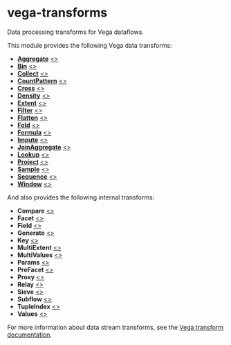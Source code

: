 # vega-transforms

Data processing transforms for Vega dataflows.

This module provides the following Vega data transforms:

- [**Aggregate**](https://vega.github.io/vega/docs/transforms/aggregate/) [&lt;&gt;](https://github.com/vega/vega-transforms/blob/master/src/Aggregate.js "Source")
- [**Bin**](https://vega.github.io/vega/docs/transforms/bin/) [&lt;&gt;](https://github.com/vega/vega-transforms/blob/master/src/Bin.js "Source")
- [**Collect**](https://vega.github.io/vega/docs/transforms/collect/) [&lt;&gt;](https://github.com/vega/vega-transforms/blob/master/src/Collect.js "Source")
- [**CountPattern**](https://vega.github.io/vega/docs/transforms/countpattern/) [&lt;&gt;](https://github.com/vega/vega-transforms/blob/master/src/CountPattern.js "Source")
- [**Cross**](https://vega.github.io/vega/docs/transforms/cross/) [&lt;&gt;](https://github.com/vega/vega-transforms/blob/master/src/Cross.js "Source")
- [**Density**](https://vega.github.io/vega/docs/transforms/density/) [&lt;&gt;](https://github.com/vega/vega-transforms/blob/master/src/Density.js "Source")
- [**Extent**](https://vega.github.io/vega/docs/transforms/extent/) [&lt;&gt;](https://github.com/vega/vega-transforms/blob/master/src/Extent.js "Source")
- [**Filter**](https://vega.github.io/vega/docs/transforms/filter/) [&lt;&gt;](https://github.com/vega/vega-transforms/blob/master/src/Filter.js "Source")
- [**Flatten**](https://vega.github.io/vega/docs/transforms/flatten/) [&lt;&gt;](https://github.com/vega/vega-transforms/blob/master/src/Flatten.js "Source")
- [**Fold**](https://vega.github.io/vega/docs/transforms/fold/) [&lt;&gt;](https://github.com/vega/vega-transforms/blob/master/src/Fold.js "Source")
- [**Formula**](https://vega.github.io/vega/docs/transforms/formula/) [&lt;&gt;](https://github.com/vega/vega-transforms/blob/master/src/Formula.js "Source")
- [**Impute**](https://vega.github.io/vega/docs/transforms/Impute/) [&lt;&gt;](https://github.com/vega/vega-transforms/blob/master/src/impute.js "Source")
- [**JoinAggregate**](https://vega.github.io/vega/docs/transforms/joinaggregate/) [&lt;&gt;](https://github.com/vega/vega-transforms/blob/master/src/JoinAggregate.js "Source")
- [**Lookup**](https://vega.github.io/vega/docs/transforms/lookup/) [&lt;&gt;](https://github.com/vega/vega-transforms/blob/master/src/Lookup.js "Source")
- [**Project**](https://vega.github.io/vega/docs/transforms/project/) [&lt;&gt;](https://github.com/vega/vega-transforms/blob/master/src/Project.js "Source")
- [**Sample**](https://vega.github.io/vega/docs/transforms/sample/) [&lt;&gt;](https://github.com/vega/vega-transforms/blob/master/src/Sample.js "Source")
- [**Sequence**](https://vega.github.io/vega/docs/transforms/sequence/) [&lt;&gt;](https://github.com/vega/vega-transforms/blob/master/src/Sequence.js "Source")
- [**Window**](https://vega.github.io/vega/docs/transforms/window/) [&lt;&gt;](https://github.com/vega/vega-transforms/blob/master/src/Window.js "Source")

And also provides the following internal transforms:

- **Compare** [&lt;&gt;](https://github.com/vega/vega-transforms/blob/master/src/Compare.js "Source")
- **Facet** [&lt;&gt;](https://github.com/vega/vega-transforms/blob/master/src/Facet.js "Source")
- **Field** [&lt;&gt;](https://github.com/vega/vega-transforms/blob/master/src/Field.js "Source")
- **Generate** [&lt;&gt;](https://github.com/vega/vega-transforms/blob/master/src/Generate.js "Source")
- **Key** [&lt;&gt;](https://github.com/vega/vega-transforms/blob/master/src/Key.js "Source")
- **MultiExtent** [&lt;&gt;](https://github.com/vega/vega-transforms/blob/master/src/MultiExtent.js "Source")
- **MultiValues** [&lt;&gt;](https://github.com/vega/vega-transforms/blob/master/src/MultiValues.js "Source")
- **Params** [&lt;&gt;](https://github.com/vega/vega-transforms/blob/master/src/Params.js "Source")
- **PreFacet** [&lt;&gt;](https://github.com/vega/vega-transforms/blob/master/src/PreFacet.js "Source")
- **Proxy** [&lt;&gt;](https://github.com/vega/vega-transforms/blob/master/src/Proxy.js "Source")
- **Relay** [&lt;&gt;](https://github.com/vega/vega-transforms/blob/master/src/Relay.js "Source")
- **Sieve** [&lt;&gt;](https://github.com/vega/vega-transforms/blob/master/src/Sieve.js "Source")
- **Subflow** [&lt;&gt;](https://github.com/vega/vega-transforms/blob/master/src/Subflow.js "Source")
- **TupleIndex** [&lt;&gt;](https://github.com/vega/vega-transforms/blob/master/src/TupleIndex.js "Source")
- **Values** [&lt;&gt;](https://github.com/vega/vega-transforms/blob/master/src/Values.js "Source")

For more information about data stream transforms, see the
[Vega transform documentation](https://vega.github.io/vega/docs/transforms/).
